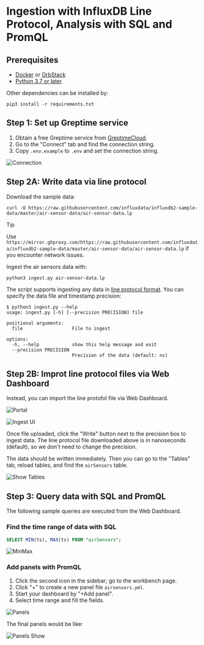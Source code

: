 # Ingestion with InfluxDB Line Protocol, Analysis with SQL and PromQL

## Prerequisites

* [Docker](https://docs.docker.com/get-docker/) or [OrbStack](https://orbstack.dev/)
* [Python 3.7 or later](https://www.python.org/downloads/)

Other dependencies can be installed by:

```shell
pip3 install -r requirements.txt
```

## Step 1: Set up Greptime service

1. Obtain a free Greptime service from [GreptimeCloud](https://console.greptime.cloud/). 
2. Go to the "Connect" tab and find the connection string.
3. Copy `.env.example` to `.env` and set the connection string.

![Connection](/media/connstr.png)

## Step 2A: Write data via line protocol

Download the sample data:

```shell
curl -O https://raw.githubusercontent.com/influxdata/influxdb2-sample-data/master/air-sensor-data/air-sensor-data.lp 
```

> [!TIP]
>
> Use `https://mirror.ghproxy.com/https://raw.githubusercontent.com/influxdata/influxdb2-sample-data/master/air-sensor-data/air-sensor-data.lp` if you encounter network issues.

Ingest the air sensors data with:

```shell
python3 ingest.py air-sensor-data.lp
```

The script supports ingesting any data in [line protocol format](https://docs.influxdata.com/influxdb/v2/reference/syntax/line-protocol/). You can specify the data file and timestamp precision:

```
$ python3 ingest.py --help
usage: ingest.py [-h] [--precision PRECISION] file

positional arguments:
  file                  File to ingest

options:
  -h, --help            show this help message and exit
  --precision PRECISION
                        Precision of the data (default: ns)
```

## Step 2B: Improt line protocol files via Web Dashboard

Instead, you can import the line protofol file via Web Dashboard.

![Portal](/media/portal.png)

![Ingest UI](media/ingest-ui.png)

Once file uploaded, click the "Write" button next to the precision box to ingest data. The line protocol file downloaded above is in nanoseconds (default), so we don't need to change the precision.

The data should be written immediately. Then you can go to the "Tables" tab, reload tables, and find the `airSensors` table.

![Show Tables](media/show-tables.png)

## Step 3: Query data with SQL and PromQL

The following sample queries are executed from the Web Dashboard.

### Find the time range of data with SQL

```sql
SELECT MIN(ts), MAX(ts) FROM "airSensors";
```

![MinMax](media/minmax.png)

### Add panels with PromQL

1. Click the second icon in the sidebar; go to the workbench page.
2. Click "+" to create a new panel file `airsensors.yml`.
3. Start your dashboard by "+Add panel".
4. Select time range and fill the fields.

![Panels](media/panels.png)

The final panels would be like:

![Panels Show](media/panels-show.png)
